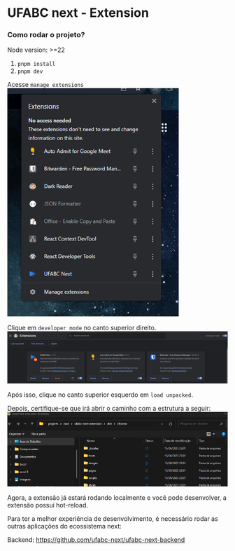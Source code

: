 # UFABC next - Extension

### Como rodar o projeto?

Node version: >=22

1. `pnpm install`
3. `pnpm dev`

Acesse `manage extensions`
![Alt text](./docs/manage-extension.png)

Clique em `developer mode` no canto superior direito.
![Alt text](./docs/developer-mode.png)

Após isso, clique no canto superior esquerdo em `load unpacked`.

Depois, certifique-se que irá abrir o caminho com a estrutura a seguir:
![Alt text](./docs/dist-example.png)

Agora, a extensão já estará rodando localmente e você pode desenvolver, a extensão possui hot-reload.

Para ter a melhor experiência de desenvolvimento, é necessário rodar as outras aplicações do ecossistema next:

Backend: https://github.com/ufabc-next/ufabc-next-backend

